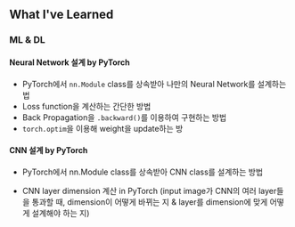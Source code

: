 ## What I've Learned

### ML & DL

#### Neural Network 설계 by PyTorch
* PyTorch에서 ``nn.Module`` class를 상속받아 나만의 Neural Network를 설계하는 법
* Loss function을 계산하는 간단한 방법
* Back Propagation을 ``.backward()``를 이용하여 구현하는 방법
* ``torch.optim``을 이용해 weight을 update하는 방

#### CNN 설계 by PyTorch

* PyTorch에서 nn.Module class를 상속받아 CNN class를 설계하는 방법

* CNN layer dimension 계산 in PyTorch (input image가 CNN의 
여러 layer들을 통과할 때, dimension이 어떻게 바뀌는 지 & 
layer를 dimension에 맞게 어떻게 설계해야 하는 지)



